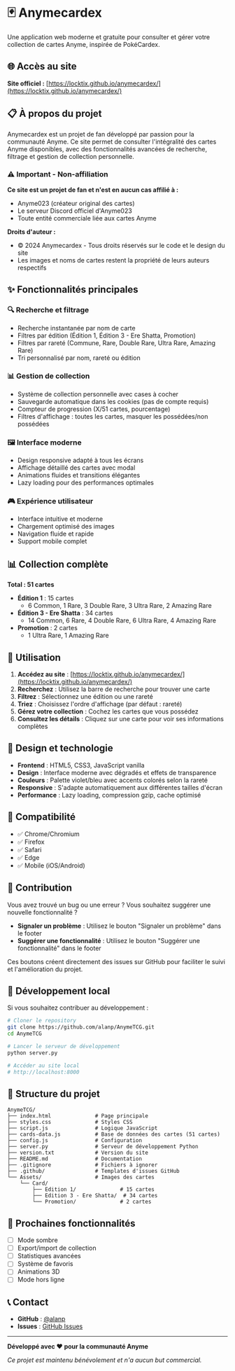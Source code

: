 # 🃏 Anymecardex

Une application web moderne et gratuite pour consulter et gérer votre collection de cartes Anyme, inspirée de PokéCardex.

## 🌐 Accès au site

**Site officiel :** [https://locktix.github.io/anymecardex/](https://locktix.github.io/anymecardex/)

## 📋 À propos du projet

Anymecardex est un projet de fan développé par passion pour la communauté Anyme. Ce site permet de consulter l'intégralité des cartes Anyme disponibles, avec des fonctionnalités avancées de recherche, filtrage et gestion de collection personnelle.

### ⚠️ Important - Non-affiliation

**Ce site est un projet de fan et n'est en aucun cas affilié à :**
- Anyme023 (créateur original des cartes)
- Le serveur Discord officiel d'Anyme023
- Toute entité commerciale liée aux cartes Anyme

**Droits d'auteur :**
- © 2024 Anymecardex - Tous droits réservés sur le code et le design du site
- Les images et noms de cartes restent la propriété de leurs auteurs respectifs

## ✨ Fonctionnalités principales

### 🔍 **Recherche et filtrage**
- Recherche instantanée par nom de carte
- Filtres par édition (Édition 1, Édition 3 - Ere Shatta, Promotion)
- Filtres par rareté (Commune, Rare, Double Rare, Ultra Rare, Amazing Rare)
- Tri personnalisé par nom, rareté ou édition

### 📊 **Gestion de collection**
- Système de collection personnelle avec cases à cocher
- Sauvegarde automatique dans les cookies (pas de compte requis)
- Compteur de progression (X/51 cartes, pourcentage)
- Filtres d'affichage : toutes les cartes, masquer les possédées/non possédées

### 🖼️ **Interface moderne**
- Design responsive adapté à tous les écrans
- Affichage détaillé des cartes avec modal
- Animations fluides et transitions élégantes
- Lazy loading pour des performances optimales

### 🎮 **Expérience utilisateur**
- Interface intuitive et moderne
- Chargement optimisé des images
- Navigation fluide et rapide
- Support mobile complet

## 📊 Collection complète

**Total : 51 cartes**

- **Édition 1** : 15 cartes
  - 6 Common, 1 Rare, 3 Double Rare, 3 Ultra Rare, 2 Amazing Rare
- **Édition 3 - Ere Shatta** : 34 cartes  
  - 14 Common, 6 Rare, 4 Double Rare, 6 Ultra Rare, 4 Amazing Rare
- **Promotion** : 2 cartes
  - 1 Ultra Rare, 1 Amazing Rare

## 🚀 Utilisation

1. **Accédez au site** : [https://locktix.github.io/anymecardex/](https://locktix.github.io/anymecardex/)
2. **Recherchez** : Utilisez la barre de recherche pour trouver une carte
3. **Filtrez** : Sélectionnez une édition ou une rareté
4. **Triez** : Choisissez l'ordre d'affichage (par défaut : rareté)
5. **Gérez votre collection** : Cochez les cartes que vous possédez
6. **Consultez les détails** : Cliquez sur une carte pour voir ses informations complètes

## 🎨 Design et technologie

- **Frontend** : HTML5, CSS3, JavaScript vanilla
- **Design** : Interface moderne avec dégradés et effets de transparence
- **Couleurs** : Palette violet/bleu avec accents colorés selon la rareté
- **Responsive** : S'adapte automatiquement aux différentes tailles d'écran
- **Performance** : Lazy loading, compression gzip, cache optimisé

## 📱 Compatibilité

- ✅ Chrome/Chromium
- ✅ Firefox
- ✅ Safari
- ✅ Edge
- ✅ Mobile (iOS/Android)

## 🤝 Contribution

Vous avez trouvé un bug ou une erreur ? Vous souhaitez suggérer une nouvelle fonctionnalité ?

- **Signaler un problème** : Utilisez le bouton "Signaler un problème" dans le footer
- **Suggérer une fonctionnalité** : Utilisez le bouton "Suggérer une fonctionnalité" dans le footer

Ces boutons créent directement des issues sur GitHub pour faciliter le suivi et l'amélioration du projet.

## 🔧 Développement local

Si vous souhaitez contribuer au développement :

```bash
# Cloner le repository
git clone https://github.com/alanp/AnymeTCG.git
cd AnymeTCG

# Lancer le serveur de développement
python server.py

# Accéder au site local
# http://localhost:8000
```

## 📁 Structure du projet

```
AnymeTCG/
├── index.html              # Page principale
├── styles.css              # Styles CSS
├── script.js               # Logique JavaScript
├── cards-data.js           # Base de données des cartes (51 cartes)
├── config.js               # Configuration
├── server.py               # Serveur de développement Python
├── version.txt             # Version du site
├── README.md               # Documentation
├── .gitignore              # Fichiers à ignorer
├── .github/                # Templates d'issues GitHub
└── Assets/                 # Images des cartes
    └── Card/
        ├── Edition 1/              # 15 cartes
        ├── Edition 3 - Ere Shatta/  # 34 cartes
        └── Promotion/              # 2 cartes
```

## 🎯 Prochaines fonctionnalités

- [ ] Mode sombre
- [ ] Export/import de collection
- [ ] Statistiques avancées
- [ ] Système de favoris
- [ ] Animations 3D
- [ ] Mode hors ligne

## 📞 Contact

- **GitHub** : [@alanp](https://github.com/alanp)
- **Issues** : [GitHub Issues](https://github.com/alanp/AnymeTCG/issues)

---

**Développé avec ❤️ pour la communauté Anyme**

*Ce projet est maintenu bénévolement et n'a aucun but commercial.*
